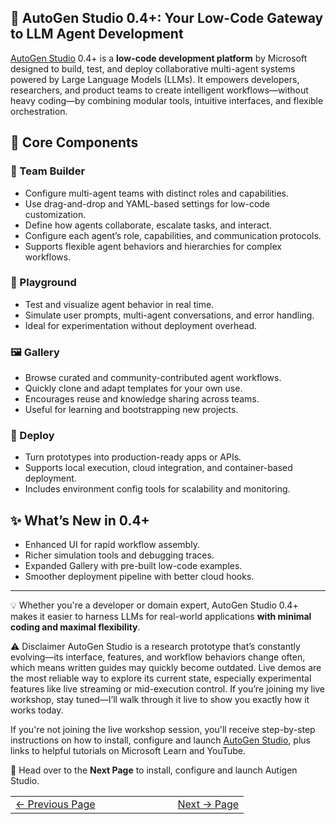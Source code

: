## 🧩 AutoGen Studio 0.4+: Your Low-Code Gateway to LLM Agent Development

[AutoGen Studio](https://microsoft.github.io/autogen/stable/user-guide/autogenstudio-user-guide/index.html) 0.4+ is a **low-code development platform** by Microsoft designed to build, test, and deploy collaborative multi-agent systems powered by Large Language Models (LLMs). It empowers developers, researchers, and product teams to create intelligent workflows—without heavy coding—by combining modular tools, intuitive interfaces, and flexible orchestration.

## 🔧 Core Components

### 👥 Team Builder
- Configure multi-agent teams with distinct roles and capabilities.
- Use drag-and-drop and YAML-based settings for low-code customization.
- Define how agents collaborate, escalate tasks, and interact.
- Configure each agent’s role, capabilities, and communication protocols.
- Supports flexible agent behaviors and hierarchies for complex workflows.

### 🧪 Playground
- Test and visualize agent behavior in real time.
- Simulate user prompts, multi-agent conversations, and error handling.
- Ideal for experimentation without deployment overhead.

### 🖼️ Gallery
- Browse curated and community-contributed agent workflows.
- Quickly clone and adapt templates for your own use.
- Encourages reuse and knowledge sharing across teams.
- Useful for learning and bootstrapping new projects.

### 🚀 Deploy
- Turn prototypes into production-ready apps or APIs.
- Supports local execution, cloud integration, and container-based deployment.
- Includes environment config tools for scalability and monitoring.

## ✨ What’s New in 0.4+
- Enhanced UI for rapid workflow assembly.
- Richer simulation tools and debugging traces.
- Expanded Gallery with pre-built low-code examples.
- Smoother deployment pipeline with better cloud hooks.

---

💡 Whether you're a developer or domain expert, AutoGen Studio 0.4+ makes it easier to harness LLMs for real-world applications **with minimal coding and maximal flexibility**.

⚠️ Disclaimer AutoGen Studio is a research prototype that’s constantly evolving—its interface, features, and workflow behaviors change often, which means written guides may quickly become outdated. Live demos are the most reliable way to explore its current state, especially experimental features like live streaming or mid-execution control. If you’re joining my live workshop, stay tuned—I’ll walk through it live to show you exactly how it works today.

If you're not joining the live workshop session, you'll receive step-by-step instructions on how to install, configure and launch [AutoGen Studio](https://microsoft.github.io/autogen/stable/user-guide/autogenstudio-user-guide/index.html), plus links to helpful tutorials on Microsoft Learn and YouTube.

🚀 Head over to the **Next Page** to install, configure and launch Autigen Studio.
<table width="100%">
  <tr>
    <td align="left" style="white-space: nowrap;">
      <a href="../pages/autogencomponents.md">← Previous Page</a>
    </td>
    <td style="width: 100px;"></td> <!-- Blank column for separation -->
    <td align="right" style="white-space: nowrap;">
      <a href="../pages/InstallAutogenStudio.md">Next → Page</a>
    </td>
  </tr>
</table>
